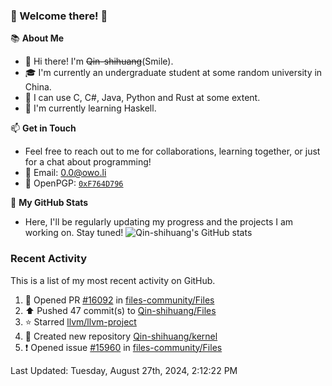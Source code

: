 ### 🌟 Welcome there! 🌟

📚 **About Me**
- 👋 Hi there! I'm ~~Qin-shihuang~~(Smile).
- 🎓 I'm currently an undergraduate student at some random university in China.
- 🚀 I can use C, C#, Java, Python and Rust at some extent.
- 🌱 I'm currently learning Haskell.

📫 **Get in Touch**
- Feel free to reach out to me for collaborations, learning together, or just for a chat about programming!
- 📩 Email: 0.0@owo.li
- 🔑 OpenPGP: [`0xF764D796`](https://keys.openpgp.org/vks/v1/by-fingerprint/99D5AF94A1585E16E14895EFBF6C0BF4F764D796)


📝 **My GitHub Stats**
- Here, I'll be regularly updating my progress and the projects I am working on. Stay tuned!
![Qin-shihuang's GitHub stats](https://github-readme-stats.vercel.app/api?username=Qin-shihuang&show_icons=true)

### Recent Activity

This is a list of my most recent activity on GitHub.

<!--RECENT_ACTIVITY:start-->
1. 💪 Opened PR [#16092](https://github.com/files-community/Files/pull/16092) in [files-community/Files](https://github.com/files-community/Files)<br>
2. ⬆️ Pushed 47 commit(s) to [Qin-shihuang/Files](https://github.com/Qin-shihuang/Files)<br>
3. ⭐ Starred [llvm/llvm-project](https://github.com/llvm/llvm-project)<br>
4. 📔 Created new repository [Qin-shihuang/kernel](https://github.com/Qin-shihuang/kernel)<br>
5. ❗️ Opened issue [#15960](https://github.com/files-community/Files/issues/15960) in [files-community/Files](https://github.com/files-community/Files)<br>
<!--RECENT_ACTIVITY:end-->

<!--RECENT_ACTIVITY:last_update-->
Last Updated: Tuesday, August 27th, 2024, 2:12:22 PM
<!--RECENT_ACTIVITY:last_update_end-->
